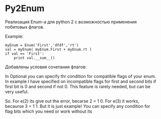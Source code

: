 # Py2Enum
Реализация Enum-а для python 2 с возможностью применения побитовых флагов. 

Example: 

    myEnum = Enum('First','dfdf','rt')
    val = myEnum( myEnum.First + myEnum.rt )
    if val == 'First':
        print val.__sum__()

Добавлены условия сочетания флагов:

In Optional you can specify thr condition for compatible flags of your enum. In example I have specified on incompatible flags for first and second bits if first bit is 0 and second if not 0. This feature is rarely needed, but can be very useful.

So. For e(2) its give out the error, becarse 2 = 1 0. For e(3) it works, becaurse 3 = 1 1. But it is just example! You can specify any condition  for flag bits which you need or work without its

